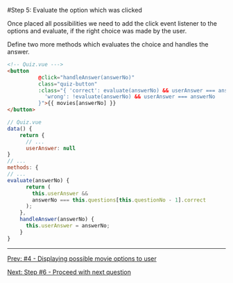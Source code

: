 #Step 5: Evaluate the option which was clicked

Once placed all possibilities we need to add the click event listener to the options and evaluate, if the right choice was made by the user.

Define two more methods which evaluates the choice
and handles the answer.

```html
<!-- Quiz.vue --->
<button
          @click="handleAnswer(answerNo)"
          class="quiz-button"
          :class="{ 'correct': evaluate(answerNo) && userAnswer === answerNo,
            'wrong': !evaluate(answerNo) && userAnswer === answerNo
          }">{{ movies[answerNo] }}
</button>
```


```javascript
// Quiz.vue
data() {
    return {
      // ...
      userAnswer: null
}
// ...
methods: {
// ...
evaluate(answerNo) {
      return (
        this.userAnswer &&
        answerNo === this.questions[this.questionNo - 1].correct
      );
    },
    handleAnswer(answerNo) {
      this.userAnswer = answerNo;
    }
}
```

---

[Prev: #4 - Displaying possible movie options to user](./workshop-steps/step4.md)

[Next: Step #6 - Proceed with next question](./workshop-steps/step6.md)

